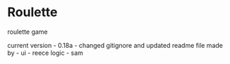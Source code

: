 # Roulette
roulette game

current version - 0.18a - changed gitignore and updated readme file
made by -
	ui - reece
	logic - sam
